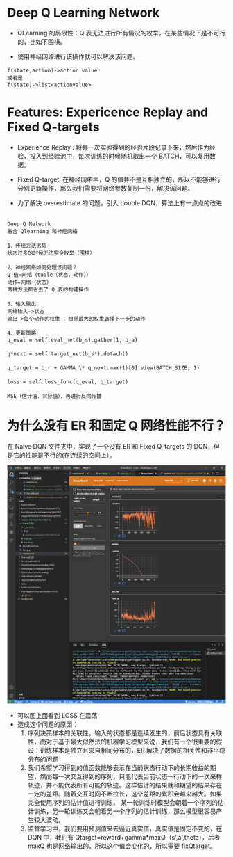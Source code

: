 # Deep Q Learning Network

- QLearning 的局限性：Q 表无法进行所有情况的枚举，在某些情况下是不可行的，比如下围棋。

- 使用神经网络进行该操作就可以解决该问题。

```
f(state,action)->action.value
或者是
f(state)->list<actionvalue>
```

# Features: Expericence Replay and Fixed Q-targets

- Experience Replay : 将每一次实验得到的经验片段记录下来，然后作为经验，投入到经验池中，每次训练的时候随机取出一个 BATCH，可以复用数据。

- Fixed Q-target: 在神经网络中，Q 的值并不是互相独立的，所以不能够进行分别更新操作，那么我们需要将网络参数复制一份，解决该问题。

- 为了解决 overestimate 的问题，引入 double DQN，算法上有一点点的改进

```

Deep Q Network
融合 Qlearning 和神经网络

1、传统方法劣势
状态过多的时候无法完全枚举（围棋）

2、神经网络如何处理该问题？
Q 值=网络（tuple（状态，动作））
动作=网络（状态）
两种方法都省去了 Q 表的构建操作

3、输入输出
网络输入->状态
输出->每个动作的权重 ，根据最大的权重选择下一步的动作

4、更新策略
q_eval = self.eval_net(b_s).gather(1, b_a)

q*next = self.target_net(b_s*).detach()

q_target = b_r + GAMMA \* q_next.max(1)[0].view(BATCH_SIZE, 1)

loss = self.loss_func(q_eval, q_target)

MSE（估计值，实际值），再进行反向传播

```

# 为什么没有 ER 和固定 Q 网络性能不行？

在 Naive DQN 文件夹中，实现了一个没有 ER 和 Fixed Q-targets 的 DQN，但是它的性能是不行的(在连续的空间上）。

![](./NaiveDQN/training.png)

- 可以图上面看到 LOSS 在震荡
- 造成这个问题的原因：
  1. 序列决策样本的关联性。输入的状态都是连续发生的，前后状态具有关联性，而对于基于最大似然法的机器学习模型来说，我们有一个很重要的假设：训练样本是独立且来自相同分布的，ER 解决了数据的相关性和非平稳分布的问题
  2. 我们希望学习得到的值函数能够表示在当前状态行动下的长期收益的期望，然而每一次交互得到的序列，只能代表当前状态一行动下的一次采样轨迹，并不能代表所有可能的轨迹。这样估计的结果就和期望的结果存在一定的差距。随着交互时间不断拉长，这个差距的累积会越来越大。如果完全使用序列的估计值进行训练， 某一轮训练时模型会朝着一个序列的估计训练，另一轮训练又会朝着另一个序列的估计训练，那么模型很容易产生较大波动。
  3. 监督学习中，我们要用预测值来去逼近真实值，真实值是固定不变的，在 DQN 中，我们有 Qtarget=reward+gamma\*maxQ（s',a',theta），后者 maxQ 也是网络输出的，所以这个值会变化的，所以需要 fixQtarget。
